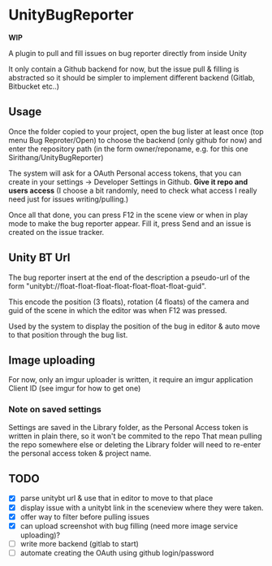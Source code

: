 # UnityBugReporter

**WIP**

A plugin to pull and fill issues on bug reporter directly from inside Unity

It only contain a Github backend for now, but the issue pull & filling is abstracted
so it should be simpler to implement different backend (Gitlab, Bitbucket etc..)

## Usage

Once the folder copied to your project, open the bug lister at least once
(top menu Bug Reproter/Open) to choose the backend (only github for now) and
enter the repository path (in the form owner/reponame, e.g. for this one
  Sirithang/UnityBugReporter)

The system will ask for a OAuth Personal access tokens, that you can create in
your settings -> Developer Settings in Github. **Give it repo and users access**
(I choose a bit randomly, need to check what access I really need just for issues
  writing/pulling.)


Once all that done, you can press F12 in the scene view or when in play mode to
make the bug reporter appear. Fill it, press Send and an issue is created on the
issue tracker.

## Unity BT Url

The bug reporter insert at the end of the description a pseudo-url of the form
"unitybt://float-float-float-float-float-float-float-guid".

This encode the position (3 floats), rotation (4 floats) of the camera and guid
of the scene in which the editor was when F12 was pressed.

Used by the system to display the position of the bug in editor & auto move to
that position through the bug list.

## Image uploading

For now, only an imgur uploader is written, it require an imgur application Client ID (see imgur for how to get one)

### Note on saved settings

Settings are saved in the Library folder, as the Personal Access token is written in plain there, so it won't be commited to the repo
That mean pulling the repo somewhere else or deleting the Library folder will need to re-enter the personal access token & project name.

## TODO

- [X] parse unitybt url & use that in editor to move to that place
- [X] display issue with a unitybt link in the sceneview where they were taken.
- [X] offer way to filter before pulling issues
- [X] can upload screenshot with bug filling (need more image service uploading)?
- [ ] write more backend (gitlab to start)
- [ ] automate creating the OAuth using github login/password

